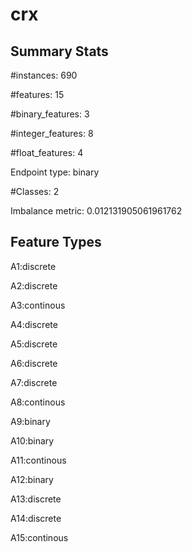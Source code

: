 # crx

## Summary Stats

#instances: 690

#features: 15

  #binary_features: 3

  #integer_features: 8

  #float_features: 4

Endpoint type: binary

#Classes: 2

Imbalance metric: 0.012131905061961762

## Feature Types

 A1:discrete

A2:discrete

A3:continous

A4:discrete

A5:discrete

A6:discrete

A7:discrete

A8:continous

A9:binary

A10:binary

A11:continous

A12:binary

A13:discrete

A14:discrete

A15:continous

